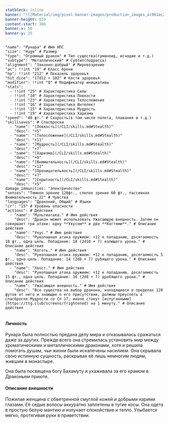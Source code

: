 ```yaml
---
statblock: inline
banner: "![[Material/img/pixel-banner-images/production_images_ac961ac2-2863-4a43-af05-9c9274af12cf.png]]"
banner-height: 820
content-start: 306
banner-x: 50
banner-y: 25
---
```

```statblock
"name": "Рунара" # Имя НПС
"size": "Huge" # Размер
"type": "Огромный дракон" # Тип существа(гуманоид, исчадие и т.д.)
"subtype": "Металлический" # Субтип(подрасса)
"alignment": "Законно-добрый" # Мировозрение
"ac": !!int "19" # Класс брони
"hp": !!int "212" # Показель здоровья
"hit_dice": "17d12 + 102" # Кости здоровья
"modifier": !!int "0" # Модификатор инициативы
"stats":
  - !!int "25" # Характеристика Силы
  - !!int "10" # Характеристика Ловкости
  - !!int "23" # Характеристика Телосложения
  - !!int "16" # Характеристика Интелект
  - !!int "15" # Характеристика Мудрость
  - !!int "19" # Характеристика Харизма
"speed": "40 фт." # Скорость(в том числе полета, плавания и т.д.)
"skillsaves": # Спасброски
  - "name": "[Ловкость](/CLI/skills.md#Stealth)"
    "desc": "+5"
  - "name": "[Телосложение](/CLI/skills.md#Stealth)"
    "desc": "+11"
  - "name": "[Мудрость](/CLI/skills.md#Stealth)"
    "desc": "+7"
  - "name": "[Харизма](/CLI/skills.md#Stealth)"
    "desc": "+9"
  - "name": "[Внимательность](/CLI/skills.md#Stealth)"
    "desc": "+12"
  - "name": "[Проницательность](/CLI/skills.md#Stealth)"
    "desc": "+7"
  - "name": "[Скрытность](/CLI/skills.md#Stealth)"
    "desc": "+5"
damage_immunities: "Электричество"
"senses": "Темное зрение 120фт., слепое зрение 60 фт., пассивная Внимательность 22" # Чувства
"languages": "Драконий, Общий" # Языки
"cr": "15" # Уровень опасности
"actions": # Действия
  - "name": "Мультиатака." # Имя действия
    "desc": "Дракон может использовать Ужасающую внешность. Затем он совершает три атаки: одну **Укусом** и две **Когтями**." # Описание действия
  - "name": "Укус." # Имя действия
    "desc": "Рукопашная атака оружием: +12 к попаданию, досягаемость 10 фт., одна цель. Попадание: 18 (2d10 + 7) колющего урона." # Описание действия
  - "name": "Коготь." # Имя действия
    "desc": "Рукопашная атака оружием: +12 к попаданию, досягаемость 5 фт., одна цель. Попадание: 14 (2d6 + 7) рубящего урона." # Описание действия
  - "name": "Хвост." # Имя действия
    "desc": "Рукопашная атака оружием: +12 к попаданию, досягаемость 15 фт., одна цель. Попадание: 16 (2d8 + 7) дробящего урона." # Описание действия
  - "name": "Ужасающая внешность." # Имя действия
    "desc": "Все существа на выбор дракона, находящиеся в пределах 120 футов от него и знающие о его присутствии, должны преуспеть в спасброске Мудрости со Сл 17, иначе станут [испуганными](https://ttg.club/screens/frightened) на 1 минуту." # Описание действия


```

####  Личность
Рунара была полностью предана делу мира и отказывалась сражаться даже за других. Прежде всего она стремилась установить мир между хроматическими и металлическими драконами, хотя и решила помогать душам, чьи жизни были искалечены насилием. Она скрывала свою истинную сущность, раскрывая её лишь немногим людям, жившим в монастыре.

Она была посвящена богу Бахамуту и ухаживала за его храмом в Драконьем приюте.

#### Описание внешности
Пожилая женщина с обветренной смуглой кожей и добрыми карими глазами. Её седые волосы аккуратно заплетены в тугие косы. Она одета в простую белую мантию и излучает спокойствие и тепло. Улыбается мягко, протягивая руки в приветствии.